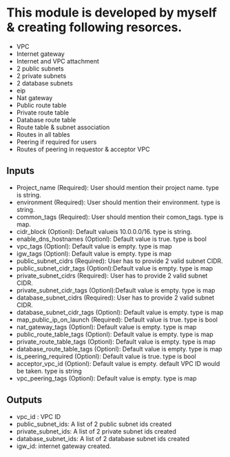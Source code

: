 # This module is developed by myself & creating following resorces. 

* VPC 
* Internet gateway
* Internet and VPC attachment
* 2 public subnets
* 2 private subnets
* 2 database subnets
* eip
* Nat gateway
* Public route table
* Private route table
* Database route table
* Route table & subnet association
* Routes in all tables
* Peering if required for users
* Routes of peering in requestor & acceptor VPC

## Inputs ##  
* Project_name (Required): User should mention their project name. type is string.
* environment (Required): User should mention their environment. type is string.
* common_tags (Required): User should mention their comon_tags. type is map.
* cidr_block (Optionl): Default valueis 10.0.0.0/16. type is string.
* enable_dns_hostnames (Optionl): Default value is true. type is bool
* vpc_tags (Optionl): Default value is empty. type is map
* igw_tags (Optionl): Default value is empty. type is map
* public_subnet_cidrs (Required): User has to provide 2 valid subnet CIDR.
* public_subnet_cidr_tags (Optionl):Default value is empty. type is map
* private_subnet_cidrs (Required): User has to provide 2 valid subnet CIDR.
* private_subnet_cidr_tags (Optionl):Default value is empty. type is map
* database_subnet_cidrs (Required): User has to provide 2 valid subnet CIDR.
* database_subnet_cidr_tags (Optionl): Default value is empty. type is map
* map_public_ip_on_launch (Required): Default value is true. type is bool
* nat_gateway_tags (Optionl): Default value is empty. type is map
* public_route_table_tags (Optionl): Default value is empty. type is map
* private_route_table_tags (Optionl): Default value is empty. type is map
* database_route_table_tags (Optionl): Default value is empty. type is map
* is_peering_required (Optionl): Default value is true. type is bool
* acceptor_vpc_id (Optionl):  Default value is empty. default VPC ID would be taken. type is string
* vpc_peering_tags (Optionl): Default value is empty. type is map

## Outputs ##
* vpc_id : VPC ID
* public_subnet_ids: A list of 2 public subnet ids created
* private_subnet_ids: A list of 2 private subnet ids created
* database_subnet_ids: A list of 2 database subnet ids created
* igw_id: internet gateway created.